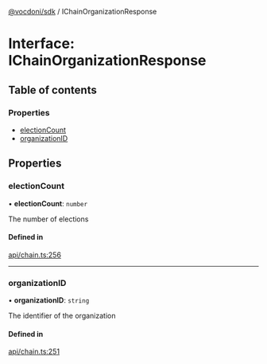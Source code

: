 [@vocdoni/sdk](/sdk) / IChainOrganizationResponse

# Interface: IChainOrganizationResponse

## Table of contents

### Properties

- [electionCount](IChainOrganizationResponse#electioncount)
- [organizationID](IChainOrganizationResponse#organizationid)

## Properties

### electionCount

• **electionCount**: `number`

The number of elections

#### Defined in

[api/chain.ts:256](https://github.com/vocdoni/vocdoni-sdk/blob/2ec9544f0d792289a6e591f4f269c47a23ca40a1/src/api/chain.ts#L256)

___

### organizationID

• **organizationID**: `string`

The identifier of the organization

#### Defined in

[api/chain.ts:251](https://github.com/vocdoni/vocdoni-sdk/blob/2ec9544f0d792289a6e591f4f269c47a23ca40a1/src/api/chain.ts#L251)
